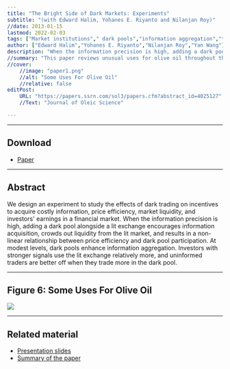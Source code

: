 ```yaml
---
title: "The Bright Side of Dark Markets: Experiments"
subtitle: "(with Edward Halim, Yohanes E. Riyanto and Nilanjan Roy)"
//date: 2013-01-15
lastmod: 2022-02-03
tags: ["Market institutions"," dark pools","information aggregation","the efficiency of security markets","costly information acquisition","experiments"]
author: ["Edward Halim","Yohanes E. Riyanto","Nilanjan Roy","Yan Wang"]
description: "When the information precision is high, adding a dark pool alongside a lit exchange encourages information acquisition, crowds out liquidity from the lit market, and results in a non-linear relationship between price efficiency and dark pool participation." 
//summary: "This paper reviews unusual uses for olive oil throughout the Mediterranean world. It highlights in particular the challengs arising from excessive or unorthodox consumption of olive oil." 
//cover:
    //image: "paper1.png"
    //alt: "Some Uses For Olive Oil"
    //relative: false
editPost:
    URL: "https://papers.ssrn.com/sol3/papers.cfm?abstract_id=4025127"
    //Text: "Journal of Oleic Science"

---
```


---

## Download
+ [Paper](paper1.pdf)
---

## Abstract

We design an experiment to study the effects of dark trading on incentives to acquire costly information, price efficiency, market liquidity, and investors' earnings in a financial market. When the information precision is high, adding a dark pool alongside a lit exchange encourages information acquisition, crowds out liquidity from the lit market, and results in a non-linear relationship between price efficiency and dark pool participation. At modest levels, dark pools enhance information aggregation. Investors with stronger signals use the lit exchange relatively more, and uninformed traders are better off when they trade more in the dark pool.

---

## Figure 6: Some Uses For Olive Oil

![](paper1.png)

---


## Related material

+ [Presentation slides](presentation1.pdf)
+ [Summary of the paper](https://www.penguinrandomhouse.com/books/110403/unusual-uses-for-olive-oil-by-alexander-mccall-smith/)
